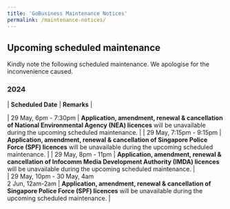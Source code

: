 ```yaml
---
title: 'GoBusiness Maintenance Notices'
permalink: /maintenance-notices/
---
```


## Upcoming scheduled maintenance

Kindly note the following scheduled maintenance. We apologise for the inconvenience caused.

### 2024 

| **Scheduled Date** | **Remarks** |  

| 29 May, 6pm - 7:30pm | **Application, amendment, renewal & cancellation of National Environmental Agency (NEA) licences** will be unavailable during the upcoming scheduled maintenance. | 
| 29 May, 7:15pm - 9:15pm | **Application, amendment, renewal & cancellation of Singapore Police Force (SPF) licences** will be unavailable during the upcoming scheduled maintenance. | 
| 29 May, 8pm - 11pm | **Application, amendment, renewal & cancellation of Infocomm Media Development Authority (IMDA) licences** will be unavailable during the upcoming scheduled maintenance. |  
| 29 May, 10pm - 30 May, 4am<br>2 Jun, 12am-2am | **Application, amendment, renewal & cancellation of Singapore Police Force (SPF) licences** will be unavailable during the upcoming scheduled maintenance. |



<script src="/jquery/jquery.min.js"></script> <script src="/jquery/resize-tables.js"></script>
